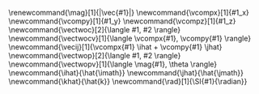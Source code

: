 \renewcommand{\mag}[1]{\|\vec{#1}\|}
\newcommand{\vcompx}[1]{#1_x}
\newcommand{\vcompy}[1]{#1_y}
\newcommand{\vcompz}[1]{#1_z}
\newcommand{\vectwoc}[2]{\langle #1, #2 \rangle}
\newcommand{\vectwocv}[1]{\langle \vcompx{#1}, \vcompy{#1} \rangle}
\newcommand{\vecij}[1]{\vcompx{#1} \ihat + \vcompy{#1} \jhat}
\newcommand{\vectwop}[2]{\langle #1, #2 \rangle}
\newcommand{\vectwopv}[1]{\langle \mag{#1}, \theta \rangle}
\newcommand{\ihat}{\hat{\imath}}
\newcommand{\jhat}{\hat{\jmath}}
\newcommand{\khat}{\hat{k}}
\newcommand{\rad}[1]{\SI{#1}{\radian}}

